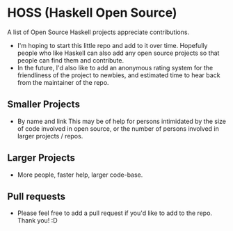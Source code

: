 # HOSS (Haskell Open Source)
A list of Open Source Haskell projects appreciate contributions.

- I'm hoping to start this little repo and add to it over time. Hopefully people who like Haskell
  can also add any open source projects so that people can find them and contribute.
- In the future, I'd also like to add an anonymous rating system for the friendliness of the project
  to newbies, and estimated time to hear back from the maintainer of the repo.

## Smaller Projects
- By name and link This may be of help for persons intimidated by the size of code involved in open source, or
  the number of persons involved in larger projects / repos.

## Larger Projects
- More people, faster help, larger code-base.

## Pull requests
- Please feel free to add a pull request if you'd like to add to the repo. Thank you! :D

